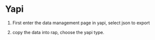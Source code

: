 # Yapi

1. First enter the data management page in yapi, select json to export

2. copy the data into rap, choose the yapi type.

<code src="./component/yapi.tsx" inline=true></code>

